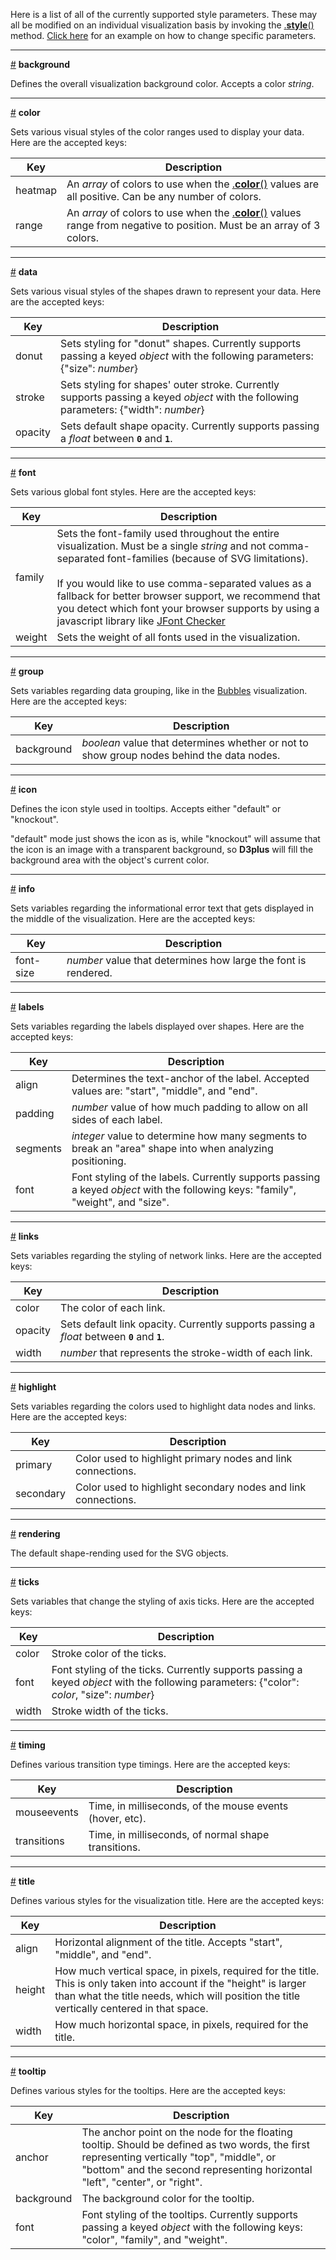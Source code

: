 Here is a list of all of the currently supported style parameters. These may all be modified on an individual visualization basis by invoking the [.**style**()](wiki/Visualization-Methods#style-obj) method. [Click here](wiki/Visualization-Methods#style-obj) for an example on how to change specific parameters.

***

<a name="background" href="#wiki-background">#</a> **background**

Defines the overall visualization background color. Accepts a color *string*.

***

<a name="color" href="#wiki-color">#</a> **color**

Sets various visual styles of the color ranges used to display your data. Here are the accepted keys:

|Key|Description|
|---|---|
|heatmap|An *array* of colors to use when the [.**color**()](wiki/Visualization-Methods#color) values are all positive. Can be any number of colors.|
|range|An *array* of colors to use when the [.**color**()](wiki/Visualization-Methods#color) values range from negative to position. Must be an array of 3 colors.|

***

<a name="data" href="#wiki-data">#</a> **data**

Sets various visual styles of the shapes drawn to represent your data. Here are the accepted keys:

|Key|Description|
|---|---|
|donut|Sets styling for "donut" shapes. Currently supports passing a keyed *object* with the following parameters: {"size": *number*}|
|stroke|Sets styling for shapes' outer stroke. Currently supports passing a keyed *object* with the following parameters: {"width": *number*}|
|opacity|Sets default shape opacity. Currently supports passing a *float* between  <code>**0**</code> and <code>**1**</code>.|

***

<a name="font" href="#wiki-font">#</a> **font**

Sets various global font styles. Here are the accepted keys:

|Key|Description|
|---|---|
|family|Sets the font-family used throughout the entire visualization. Must be a single *string* and not comma-separated font-families (because of SVG limitations).<br><br>If you would like to use comma-separated values as a fallback for better browser support, we recommend that you detect which font your browser supports by using a javascript library like [JFont Checker](http://derek1906.site50.net/works/jfont.php)|
|weight|Sets the weight of all fonts used in the visualization.|

***

<a name="group" href="#wiki-group">#</a> **group**

Sets variables regarding data grouping, like in the [Bubbles](Visualization-Types#bubbles) visualization. Here are the accepted keys:

|Key|Description|
|---|---|
|background|*boolean* value that determines whether or not to show group nodes behind the data nodes.|

***

<a name="icon" href="#wiki-icon">#</a> **icon**

Defines the icon style used in tooltips. Accepts either "default" or "knockout".

"default" mode just shows the icon as is, while "knockout" will assume that the icon is an image with a transparent background, so **D3plus** will fill the background area with the object's current color.

***

<a name="info" href="#wiki-info">#</a> **info**

Sets variables regarding the informational error text that gets displayed in the middle of the visualization. Here are the accepted keys:

|Key|Description|
|---|---|
|font-size|*number* value that determines how large the font is rendered.|

***

<a name="labels" href="#wiki-labels">#</a> **labels**

Sets variables regarding the labels displayed over shapes. Here are the accepted keys:

|Key|Description|
|---|---|
|align|Determines the text-anchor of the label. Accepted values are: "start", "middle", and "end".|
|padding|*number* value of how much padding to allow on all sides of each label.|
|segments|*integer* value to determine how many segments to break an "area" shape into when analyzing positioning.|
|font|Font styling of the labels. Currently supports passing a keyed *object* with the following keys: "family", "weight", and "size".|

***

<a name="links" href="#wiki-links">#</a> **links**

Sets variables regarding the styling of network links. Here are the accepted keys:

|Key|Description|
|---|---|
|color|The color of each link.|
|opacity|Sets default link opacity. Currently supports passing a *float* between  <code>**0**</code> and <code>**1**</code>.|
|width|*number* that represents the stroke-width of each link.|

***

<a name="highlight" href="#wiki-highlight">#</a> **highlight**

Sets variables regarding the colors used to highlight data nodes and links. Here are the accepted keys:

|Key|Description|
|---|---|
|primary|Color used to highlight primary nodes and link connections.|
|secondary|Color used to highlight secondary nodes and link connections.|

***

<a name="rendering" href="#wiki-rendering">#</a> **rendering**

The default shape-rending used for the SVG objects.

***

<a name="ticks" href="#wiki-ticks">#</a> **ticks**

Sets variables that change the styling of axis ticks. Here are the accepted keys:

|Key|Description|
|---|---|
|color|Stroke color of the ticks.|
|font|Font styling of the ticks. Currently supports passing a keyed *object* with the following parameters: {"color": *color*, "size": *number*}|
|width|Stroke width of the ticks.|

***

<a name="timing" href="#wiki-timing">#</a> **timing**

Defines various transition type timings. Here are the accepted keys:

|Key|Description|
|---|---|
|mouseevents|Time, in milliseconds, of the mouse events (hover, etc).|
|transitions|Time, in milliseconds, of normal shape transitions.|

***

<a name="title" href="#wiki-title">#</a> **title**

Defines various styles for the visualization title. Here are the accepted keys:

|Key|Description|
|---|---|
|align|Horizontal alignment of the title. Accepts "start", "middle", and "end".|
|height|How much vertical space, in pixels, required for the title. This is only taken into account if the "height" is larger than what the title needs, which will position the title vertically centered in that space.|
|width|How much horizontal space, in pixels, required for the title.|

***

<a name="tooltip" href="#wiki-tooltip">#</a> **tooltip**

Defines various styles for the tooltips. Here are the accepted keys:

|Key|Description|
|---|---|
|anchor|The anchor point on the node for the floating tooltip. Should be defined as two words, the first representing vertically "top", "middle", or "bottom" and the second representing horizontal "left", "center", or "right".|
|background|The background color for the tooltip.|
|font|Font styling of the tooltips. Currently supports passing a keyed *object* with the following keys: "color", "family", and "weight".|
